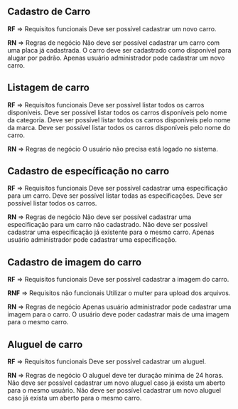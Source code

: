 ## Cadastro de Carro

**RF** => Requisitos funcionais
Deve ser possível cadastrar um novo carro.

**RN** => Regras de negócio
Não deve ser possível cadastrar um carro com uma placa já cadastrada.
O carro deve ser cadastrado como disponível para alugar por padrão.
Apenas usuário administrador pode cadastrar um novo carro.

## Listagem de carro

**RF** => Requisitos funcionais
Deve ser possível listar todos os carros disponíveis.
Deve ser possível listar todos os carros disponíveis pelo nome da categoria.
Deve ser possível listar todos os carros disponíveis pelo nome da marca.
Deve ser possível listar todos os carros disponíveis pelo nome do carro.

**RN** => Regras de negócio
O usuário não precisa está logado no sistema.

## Cadastro de específicação no carro 

**RF** => Requisitos funcionais
Deve ser possível cadastrar uma especificação para um carro.
Deve ser possível listar todas as especificações.
Deve ser possível listar todos os carros.

**RN** => Regras de negócio
Não deve ser possível cadastrar uma especificação para um carro não cadastrado.
Não deve ser possível cadastrar uma especificação já existente para o mesmo carro.
Apenas usuário administrador pode cadastrar uma especificação.

## Cadastro de imagem do carro

**RF** => Requisitos funcionais
Deve ser possível cadastrar a imagem do carro.

**RNF** => Requisitos não funcionais
Utilizar o multer para upload dos arquivos.

**RN** => Regras de negócio
Apenas usuário administrador pode cadastrar uma imagem para o carro.
O usuário deve poder cadastrar mais de uma imagem para o mesmo carro.

## Aluguel de carro

**RF** => Requisitos funcionais
Deve ser possível cadastrar um aluguel.

**RN** => Regras de negócio
O aluguel deve ter duração minima de 24 horas.
Não deve ser possível cadastrar um novo aluguel caso já exista um aberto para o mesmo usuário.
Não deve ser possível cadastrar um novo aluguel caso já exista um aberto para o mesmo carro.


